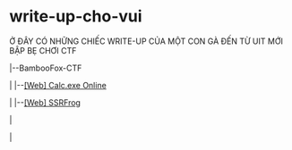 # write-up-cho-vui
Ở ĐÂY CÓ NHỮNG CHIẾC WRITE-UP CỦA MỘT CON GÀ ĐẾN TỪ UIT MỚI BẬP BẸ CHƠI CTF

|--BambooFox-CTF

|  |--[[Web] Calc.exe Online](https://github.com/rimc2t/write-up-cho-vui/tree/main/BambooFox-CTF/%5BWeb%5D%20Calc.exe%20Online)

|  |--[[Web] SSRFrog](https://github.com/rimc2t/write-up-cho-vui/tree/main/BambooFox-CTF/%5BWeb%5D%20SSRFrog)

|

|

